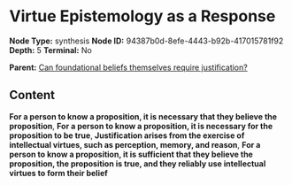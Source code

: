 # Virtue Epistemology as a Response

**Node Type:** synthesis
**Node ID:** 94387b0d-8efe-4443-b92b-417015781f92
**Depth:** 5
**Terminal:** No

**Parent:** [Can foundational beliefs themselves require justification?](can-foundational-beliefs-themselves-require-justification-antithesis-ab671478-e1ca-4c69-8e3e-49150c94a984.md)

## Content

**For a person to know a proposition, it is necessary that they believe the proposition**, **For a person to know a proposition, it is necessary for the proposition to be true**, **Justification arises from the exercise of intellectual virtues, such as perception, memory, and reason**, **For a person to know a proposition, it is sufficient that they believe the proposition, the proposition is true, and they reliably use intellectual virtues to form their belief**
